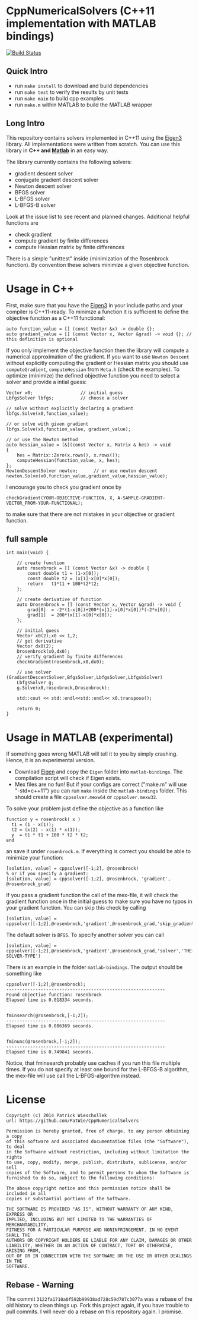CppNumericalSolvers (C++11 implementation with MATLAB bindings)   
=================================================================

[![Build Status](https://api.travis-ci.org/PatWie/CppNumericalSolvers.svg?branch=master)](http://travis-ci.org/PatWie/CppNumericalSolvers)

Quick Intro
-----------
- run `make install` to download and build dependencies
- run `make test` to verify the results by unit tests
- run `make main` to build cpp examples
- run `make.m` within MATLAB to build the MATLAB wrapper

Long Intro
-----------

This repository contains solvers implemented in C++11 using the [Eigen3][eigen3] library. All implementations were written from scratch. 
You can use this library in **C++ and [Matlab][matlab]** in an easy way.

The library currently contains the following solvers:
- gradient descent solver
- conjugate gradient descent solver
- Newton descent solver
- BFGS solver
- L-BFGS solver
- L-BFGS-B solver

Look at the issue list to see recent and planned changes.
Additional helpful functions are

- check gradient
- compute gradient by finite differences
- compute Hessian matrix by finite differences

There is a simple "unittest" inside (minimization of the Rosenbrock function). By convention these solvers minimize a given objective function.

# Usage in C++
First, make sure that you have the [Eigen3][eigen3] in your include paths and your compiler is C++11-ready. To minimze a function it is sufficient to define the objective function as a C++11 functional:

	auto function_value = [] (const Vector &x) -> double {};
	auto gradient_value = [] (const Vector x, Vector &grad) -> void {}; // this definition is optional

If you only implement the objective function then the library will compute a numerical approximation of the gradient. If you want to use `Newton Descent` without explicitly computing the gradient or Hessian matrix you should use `computeGradient`, `computeHessian` from `Meta.h` (check the examples).
To optimize (minimize) the defined objective function you need to select a solver and provide a intial guess:


	Vector x0;                  // initial guess
	LbfgsSolver lbfgs;          // choose a solver

	// solve without explicitly declaring a gradient
	lbfgs.Solve(x0,function_value);

	// or solve with given gradient
	lbfgs.Solve(x0,function_value, gradient_value);

	// or use the Newton method
	auto hessian_value = [&](const Vector x, Matrix & hes) -> void
	{
	    hes = Matrix::Zero(x.rows(), x.rows());
	    computeHessian(function_value, x, hes);
	};
	NewtonDescentSolver newton;      // or use newton descent
	newton.Solve(x0,function_value,gradient_value,hessian_value);


I encourage you to check you gradient once by 

	checkGradient(YOUR-OBJECTIVE-FUNCTION, X, A-SAMPLE-GRADIENT-VECTOR_FROM-YOUR-FUNCTIONAL);

to make sure that there are not mistakes in your objective or gradient function.

## full sample

	int main(void) {

		// create function
		auto rosenbrock = [] (const Vector &x) -> double {
			const double t1 = (1-x[0]);
			const double t2 = (x[1]-x[0]*x[0]);
			return   t1*t1 + 100*t2*t2;
		};

		// create derivative of function
		auto Drosenbrock = [] (const Vector x, Vector &grad) -> void {
			grad[0]  = -2*(1-x[0])+200*(x[1]-x[0]*x[0])*(-2*x[0]);
			grad[1]  = 200*(x[1]-x[0]*x[0]);
		};

		// initial guess
		Vector x0(2);x0 << 1,2;
		// get derivative
		Vector dx0(2);
		Drosenbrock(x0,dx0);
		// verify gradient by finite differences
		checkGradient(rosenbrock,x0,dx0);

		// use solver (GradientDescentSolver,BfgsSolver,LbfgsSolver,LbfgsbSolver)
		LbfgsSolver g;
		g.Solve(x0,rosenbrock,Drosenbrock);

		std::cout << std::endl<<std::endl<< x0.transpose();

		return 0;
	}


# Usage in MATLAB (experimental)
If something goes wrong MATLAB will tell it to you by simply crashing. Hence, it is an experimental version. 

- Download [Eigen][eigen3] and copy the `Eigen` folder into `matlab-bindings`. The compilation script will check if Eigen exists.
- Mex files are no fun! But if your configs are correct ("make.m" will use "-std=c++11") you can run `make` inside the `matlab-bindings` folder. This should create a file `cppsolver.mexw64` or `cppsolver.mexw32`.

To solve your problem just define the objective as a function like

	function y = rosenbrock( x )
	  t1 = (1 - x(1));
	  t2 = (x(2) - x(1) * x(1));
	  y  = t1 * t1 + 100 * t2 * t2; 
	end

an save it under `rosenbrock.m`. If everything is correct you should be able to minimize your function:

	[solution, value] = cppsolver([-1;2], @rosenbrock)
	% or if you specify a gradient:
	[solution, value] = cppsolver([-1;2], @rosenbrock, 'gradient', @rosenbrock_grad)


If you pass a gradient function the call of the mex-file, it will check the gradient function once in the initial guess to make sure you have no typos in your gradient function. You can skip this check by calling 

	[solution, value] = cppsolver([-1;2],@rosenbrock,'gradient',@rosenbrock_grad,'skip_gradient_check','true')


The default solver is `BFGS`. To specify another solver you can call

	[solution, value] = cppsolver([-1;2],@rosenbrock,'gradient',@rosenbrock_grad,'solver','THE-SOLVER-TYPE')

There is an example in the folder `matlab-bindings`. The output should be something like

	cppsolver([-1;2],@rosenbrock);
	------------------------------------------------------------
	Found objective function: rosenbrock
	Elapsed time is 0.018334 seconds.


	fminsearch(@rosenbrock,[-1;2]);
	------------------------------------------------------------
	Elapsed time is 0.086369 seconds.


	fminunc(@rosenbrock,[-1;2]);
	------------------------------------------------------------
	Elapsed time is 0.749841 seconds.

Notice, that fminsearch probably use caches if you run this file multiple times. If you do not specify at least one bound for the L-BFGS-B algorithm, the mex-file will use call the L-BFGS-algorithm instead.

# License

	Copyright (c) 2014 Patrick Wieschollek
	url: https://github.com/PatWie/CppNumericalSolvers

	Permission is hereby granted, free of charge, to any person obtaining a copy
	of this software and associated documentation files (the "Software"), to deal
	in the Software without restriction, including without limitation the rights
	to use, copy, modify, merge, publish, distribute, sublicense, and/or sell
	copies of the Software, and to permit persons to whom the Software is
	furnished to do so, subject to the following conditions:

	The above copyright notice and this permission notice shall be included in all
	copies or substantial portions of the Software.

	THE SOFTWARE IS PROVIDED "AS IS", WITHOUT WARRANTY OF ANY KIND, EXPRESS OR
	IMPLIED, INCLUDING BUT NOT LIMITED TO THE WARRANTIES OF MERCHANTABILITY,
	FITNESS FOR A PARTICULAR PURPOSE AND NONINFRINGEMENT. IN NO EVENT SHALL THE
	AUTHORS OR COPYRIGHT HOLDERS BE LIABLE FOR ANY CLAIM, DAMAGES OR OTHER
	LIABILITY, WHETHER IN AN ACTION OF CONTRACT, TORT OR OTHERWISE, ARISING FROM,
	OUT OF OR IN CONNECTION WITH THE SOFTWARE OR THE USE OR OTHER DEALINGS IN THE
	SOFTWARE.


Rebase - Warning
-----------------
The commit `3122fa1710a0f592b99938ad728c59d787c3077a` was a rebase of the old history to clean things up. Fork this project again, if you have trouble to pull commits. I will never do a rebase on this repository again. I promise.


[eigen3]: http://eigen.tuxfamily.org/
[matlab]: http://www.mathworks.de/products/matlab/
[matlab-binding]: https://github.com/PatWie/CppNumericalSolvers/archive/matlab.zip